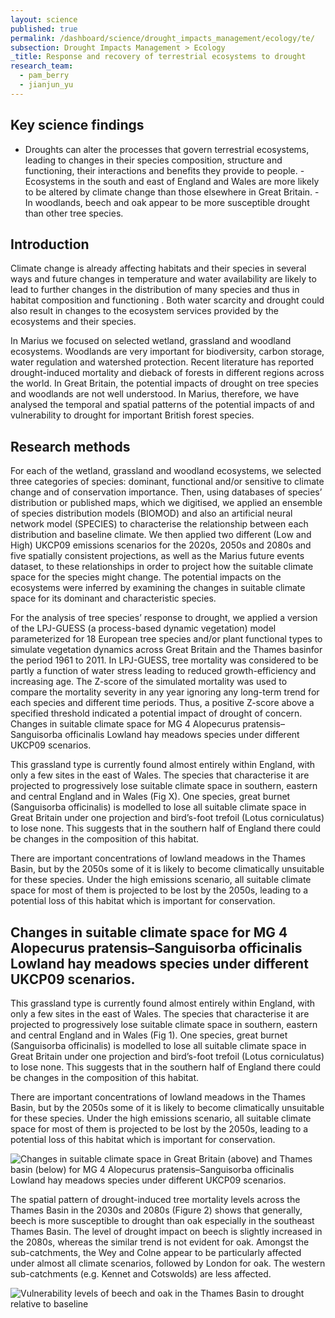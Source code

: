 ```yaml
---
layout: science
published: true
permalink: /dashboard/science/drought_impacts_management/ecology/te/
subsection: Drought Impacts Management > Ecology
_title: Response and recovery of terrestrial ecosystems to drought
research_team:
  - pam_berry
  - jianjun_yu
---
```


## Key science findings
- Droughts can alter the processes that govern terrestrial ecosystems, leading to changes in their species composition, structure and functioning, their interactions and benefits they provide to people. 
-Ecosystems in the south and east of England and Wales are more likely to be altered by climate change than those elsewhere in Great Britain.
-In woodlands, beech and oak appear to be more susceptible drought than other tree species. 

## Introduction

Climate change is already affecting habitats and their species in several ways and future changes in temperature and water availability are likely to lead to further changes in the distribution of many species and thus in habitat composition and functioning . Both water scarcity and drought could also result in changes to the ecosystem services provided by the ecosystems and their species.

In Marius we focused on selected wetland, grassland and woodland ecosystems. Woodlands are very important for biodiversity, carbon storage, water regulation and watershed protection. Recent literature has reported drought-induced mortality and dieback of forests in different regions across the world. In Great Britain, the potential impacts of drought on tree species and woodlands are not well understood. In Marius, therefore, we have analysed the temporal and spatial patterns of the potential impacts of and vulnerability to drought for important British forest species.

## Research methods

For each of the wetland, grassland and woodland ecosystems, we selected three categories of species: dominant, functional and/or sensitive to climate change and of conservation importance. Then, using databases of species’ distribution or published maps, which we digitised, we applied an ensemble of species distribution models (BIOMOD) and also an artificial neural network model (SPECIES) to characterise the relationship between each distribution and baseline climate. We then applied two different (Low and High) UKCP09 emissions scenarios for the 2020s, 2050s and 2080s and five spatially consistent projections, as well as the Marius future events dataset, to these relationships in order to project how the suitable climate space for the species might change. The potential impacts on the ecosystems were inferred by examining the changes in suitable climate space for its dominant and characteristic species. 

For the analysis of tree species’ response to drought, we applied a version of the LPJ-GUESS (a process-based dynamic vegetation) model parameterized for 18 European tree species and/or plant functional types to simulate vegetation dynamics across Great Britain and the Thames basinfor the period 1961 to 2011. In LPJ-GUESS, tree mortality was considered to be partly a function of water stress leading to reduced growth-efficiency and increasing age. The Z-score of the simulated mortality was used to compare the mortality severity in any year ignoring any long-term trend for each species and different time periods. Thus, a positive Z-score above a specified threshold indicated a potential impact of drought of concern.
Changes in suitable climate space for MG 4 Alopecurus pratensis–Sanguisorba officinalis Lowland hay meadows species under different UKCP09 scenarios. 

This grassland type is currently found almost entirely within England, with only a few sites in the east of Wales. The species that characterise it are projected to progressively lose suitable climate space in southern, eastern and central England and in Wales (Fig X). One species, great burnet (Sanguisorba officinalis) is modelled to lose all suitable climate space in Great Britain under one projection and bird’s-foot trefoil (Lotus corniculatus) to lose none. This suggests that in the southern half of England there could be changes in the composition of this habitat.

There are important concentrations of lowland meadows in the Thames Basin, but by the 2050s some of it is likely to become climatically unsuitable for these species. Under the high emissions scenario, all suitable climate space for most of them is projected to be lost by the 2050s, leading to a potential loss of this habitat which is important for conservation.

## Changes in suitable climate space for MG 4 Alopecurus pratensis–Sanguisorba officinalis Lowland hay meadows species under different UKCP09 scenarios. 

This grassland type is currently found almost entirely within England, with only a few sites in the east of Wales. The species that characterise it are projected to progressively lose suitable climate space in southern, eastern and central England and in Wales (Fig 1). One species, great burnet (Sanguisorba officinalis) is modelled to lose all suitable climate space in Great Britain under one projection and bird’s-foot trefoil (Lotus corniculatus) to lose none. This suggests that in the southern half of England there could be changes in the composition of this habitat.

There are important concentrations of lowland meadows in the Thames Basin, but by the 2050s some of it is likely to become climatically unsuitable for these species. Under the high emissions scenario, all suitable climate space for most of them is projected to be lost by the 2050s, leading to a potential loss of this habitat which is important for conservation.

![Changes in suitable climate space in Great Britain (above) and Thames basin (below) for MG 4 Alopecurus pratensis–Sanguisorba officinalis Lowland hay meadows species under different UKCP09 scenarios.]({{site.baseurl}}/assets/img/Pam1_.png)

The spatial pattern of drought-induced tree mortality levels across the Thames Basin in the 2030s and 2080s (Figure 2) shows that generally, beech is more susceptible to drought than oak especially in the southeast Thames Basin. The level of drought impact on beech is slightly increased in the 2080s, whereas the similar trend is not evident for oak. Amongst the sub-catchments, the Wey and Colne appear to be particularly affected under almost all climate scenarios, followed by London for oak. The western sub-catchments (e.g. Kennet and Cotswolds) are less affected.

![Vulnerability levels of beech and oak in the Thames Basin to drought relative to baseline]({{site.baseurl}}/assets/img/Pam2_.jpg)

